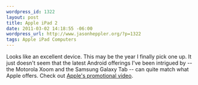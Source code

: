 ```yaml
--- 
wordpress_id: 1322
layout: post
title: Apple iPad 2
date: 2011-03-02 14:18:55 -06:00
wordpress_url: http://www.jasonheppler.org/?p=1322
tags: Apple iPad Computers
---
```

Looks like an excellent device. This may be the year I finally pick one up. It just doesn't seem that the latest Android offerings I've been intrigued by -- the Motorola Xoom and the Samsung Galaxy Tab -- can quite match what Apple offers. Check out <a href="http://www.apple.com/ipad/#video">Apple's promotional video</a>.
